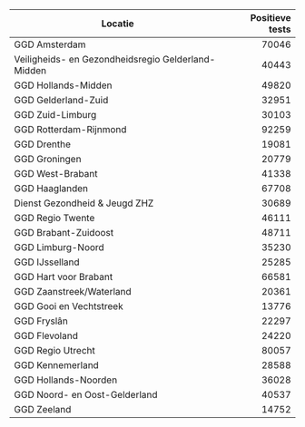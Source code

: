 | Locatie | Positieve tests |
|---------|----------------:|
| GGD Amsterdam                            | 70046 |
| Veiligheids- en Gezondheidsregio Gelderland-Midden | 40443 |
| GGD Hollands-Midden                      | 49820 |
| GGD Gelderland-Zuid                      | 32951 |
| GGD Zuid-Limburg                         | 30103 |
| GGD Rotterdam-Rijnmond                   | 92259 |
| GGD Drenthe                              | 19081 |
| GGD Groningen                            | 20779 |
| GGD West-Brabant                         | 41338 |
| GGD Haaglanden                           | 67708 |
| Dienst Gezondheid & Jeugd ZHZ            | 30689 |
| GGD Regio Twente                         | 46111 |
| GGD Brabant-Zuidoost                     | 48711 |
| GGD Limburg-Noord                        | 35230 |
| GGD IJsselland                           | 25285 |
| GGD Hart voor Brabant                    | 66581 |
| GGD Zaanstreek/Waterland                 | 20361 |
| GGD Gooi en Vechtstreek                  | 13776 |
| GGD Fryslân                              | 22297 |
| GGD Flevoland                            | 24220 |
| GGD Regio Utrecht                        | 80057 |
| GGD Kennemerland                         | 28588 |
| GGD Hollands-Noorden                     | 36028 |
| GGD Noord- en Oost-Gelderland            | 40537 |
| GGD Zeeland                              | 14752 |
